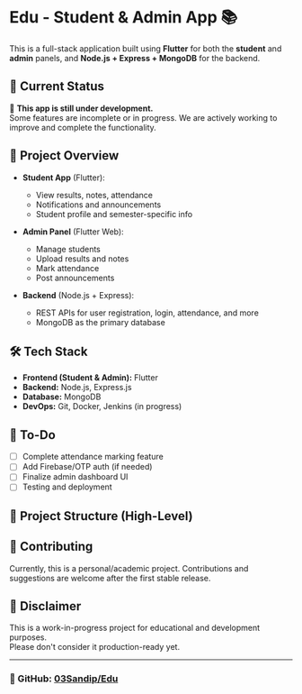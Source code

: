 # Edu - Student & Admin App 📚

This is a full-stack application built using **Flutter** for both the **student** and **admin** panels, and **Node.js + Express + MongoDB** for the backend.

## 🔧 Current Status

🚧 **This app is still under development.**  
Some features are incomplete or in progress. We are actively working to improve and complete the functionality.

## 🎯 Project Overview

- **Student App** (Flutter):
  - View results, notes, attendance
  - Notifications and announcements
  - Student profile and semester-specific info

- **Admin Panel** (Flutter Web):
  - Manage students
  - Upload results and notes
  - Mark attendance
  - Post announcements

- **Backend** (Node.js + Express):
  - REST APIs for user registration, login, attendance, and more
  - MongoDB as the primary database

## 🛠 Tech Stack

- **Frontend (Student & Admin):** Flutter
- **Backend:** Node.js, Express.js
- **Database:** MongoDB
- **DevOps:** Git, Docker, Jenkins (in progress)

## 📌 To-Do

- [ ] Complete attendance marking feature
- [ ] Add Firebase/OTP auth (if needed)
- [ ] Finalize admin dashboard UI
- [ ] Testing and deployment

## 📁 Project Structure (High-Level)

## 🤝 Contributing

Currently, this is a personal/academic project. Contributions and suggestions are welcome after the first stable release.

## 📢 Disclaimer

This is a work-in-progress project for educational and development purposes.  
Please don't consider it production-ready yet.

---

### 🔗 GitHub: [03Sandip/Edu](https://github.com/03Sandip/Edu)


